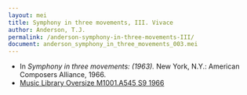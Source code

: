 ```yaml
---
layout: mei
title: Symphony in three movements, III. Vivace
author: Anderson, T.J.
permalink: /anderson-symphony-in-three-movements-III/
document: anderson_symphony_in_three_movements_003.mei
---
```


- In *Symphony in three movements: (1963).* New York, N.Y.: American Composers Alliance, 1966.
- <a href="https://tufts-primo.hosted.exlibrisgroup.com/permalink/f/bnf7qa/01TUN_ALMA21105595270003851" target="_blank">Music Library Oversize M1001.A545 S9 1966</a>
